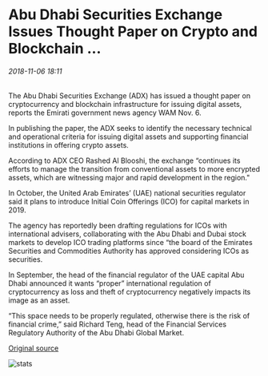 # Abu Dhabi Securities Exchange Issues Thought Paper on Crypto and Blockchain ...

###### 2018-11-06 18:11

The Abu Dhabi Securities Exchange (ADX) has issued a thought paper on cryptocurrency and blockchain infrastructure for issuing digital assets, reports the Emirati government news agency WAM Nov. 6.

In publishing the paper, the ADX seeks to identify the necessary technical and operational criteria for issuing digital assets and supporting financial institutions in offering crypto assets.

According to ADX CEO Rashed Al Blooshi, the exchange “continues its efforts to manage the transition from conventional assets to more encrypted assets, which are witnessing major and rapid development in the region."

In October, the United Arab Emirates’ (UAE) national securities regulator said it plans to introduce Initial Coin Offerings (ICO) for capital markets in 2019.

The agency has reportedly been drafting regulations for ICOs with international advisers, collaborating with the Abu Dhabi and Dubai stock markets to develop ICO trading platforms since “the board of the Emirates Securities and Commodities Authority has approved considering ICOs as securities.

In September, the head of the financial regulator of the UAE capital Abu Dhabi announced it wants “proper” international regulation of cryptocurrency as loss and theft of cryptocurrency negatively impacts its image as an asset.

“This space needs to be properly regulated, otherwise there is the risk of financial crime,” said Richard Teng, head of the Financial Services Regulatory Authority of the Abu Dhabi Global Market.

[Original source](https://cointelegraph.com/news/abu-dhabi-securities-exchange-issues-thought-paper-on-crypto-and-blockchain)

![stats](https://c.statcounter.com/11760860/0/a89fa40b/1/ "stats")